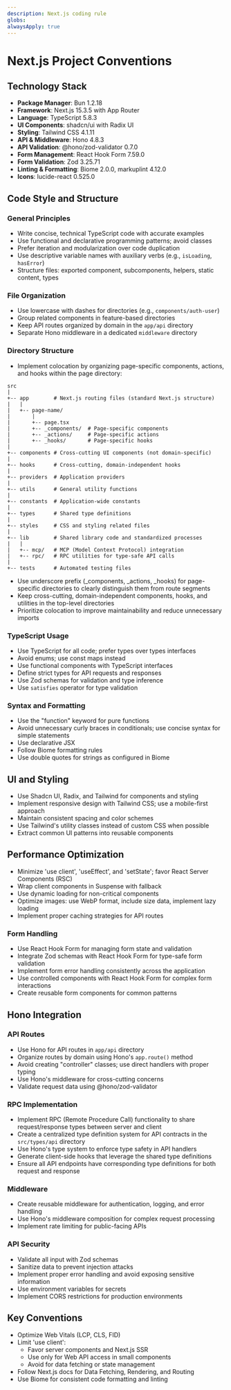 ```yaml
---
description: Next.js coding rule
globs: 
alwaysApply: true
---
```


# Next.js Project Conventions

## Technology Stack
- **Package Manager**: Bun 1.2.18
- **Framework**: Next.js 15.3.5 with App Router
- **Language**: TypeScript 5.8.3
- **UI Components**: shadcn/ui with Radix UI
- **Styling**: Tailwind CSS 4.1.11
- **API & Middleware**: Hono 4.8.3
- **API Validation**: @hono/zod-validator 0.7.0
- **Form Management**: React Hook Form 7.59.0
- **Form Validation**: Zod 3.25.71
- **Linting & Formatting**: Biome 2.0.0, markuplint 4.12.0
- **Icons**: lucide-react 0.525.0

## Code Style and Structure

### General Principles
- Write concise, technical TypeScript code with accurate examples
- Use functional and declarative programming patterns; avoid classes
- Prefer iteration and modularization over code duplication
- Use descriptive variable names with auxiliary verbs (e.g., `isLoading`, `hasError`)
- Structure files: exported component, subcomponents, helpers, static content, types

### File Organization
- Use lowercase with dashes for directories (e.g., `components/auth-user`)
- Group related components in feature-based directories
- Keep API routes organized by domain in the `app/api` directory
- Separate Hono middleware in a dedicated `middleware` directory

### Directory Structure
- Implement colocation by organizing page-specific components, actions, and hooks within the page directory:

```
src
|
+-- app        # Next.js routing files (standard Next.js structure)
|   |
|   +-- page-name/
|       |
|       +-- page.tsx
|       +-- _components/  # Page-specific components
|       +-- _actions/     # Page-specific actions
|       +-- _hooks/       # Page-specific hooks
|
+-- components # Cross-cutting UI components (not domain-specific)
|
+-- hooks      # Cross-cutting, domain-independent hooks
|
+-- providers  # Application providers
|
+-- utils      # General utility functions
|
+-- constants  # Application-wide constants
|
+-- types      # Shared type definitions
|
+-- styles     # CSS and styling related files
|
+-- lib        # Shared library code and standardized processes
|   |
|   +-- mcp/   # MCP (Model Context Protocol) integration
|   +-- rpc/   # RPC utilities for type-safe API calls
|
+-- tests      # Automated testing files
```

- Use underscore prefix (_components, _actions, _hooks) for page-specific directories to clearly distinguish them from route segments
- Keep cross-cutting, domain-independent components, hooks, and utilities in the top-level directories
- Prioritize colocation to improve maintainability and reduce unnecessary imports

### TypeScript Usage
- Use TypeScript for all code; prefer types over types interfaces
- Avoid enums; use const maps instead
- Use functional components with TypeScript interfaces
- Define strict types for API requests and responses
- Use Zod schemas for validation and type inference
- Use `satisfies` operator for type validation

### Syntax and Formatting
- Use the "function" keyword for pure functions
- Avoid unnecessary curly braces in conditionals; use concise syntax for simple statements
- Use declarative JSX
- Follow Biome formatting rules
- Use double quotes for strings as configured in Biome

## UI and Styling
- Use Shadcn UI, Radix, and Tailwind for components and styling
- Implement responsive design with Tailwind CSS; use a mobile-first approach
- Maintain consistent spacing and color schemes
- Use Tailwind's utility classes instead of custom CSS when possible
- Extract common UI patterns into reusable components

## Performance Optimization
- Minimize 'use client', 'useEffect', and 'setState'; favor React Server Components (RSC)
- Wrap client components in Suspense with fallback
- Use dynamic loading for non-critical components
- Optimize images: use WebP format, include size data, implement lazy loading
- Implement proper caching strategies for API routes

### Form Handling
- Use React Hook Form for managing form state and validation
- Integrate Zod schemas with React Hook Form for type-safe form validation
- Implement form error handling consistently across the application
- Use controlled components with React Hook Form for complex form interactions
- Create reusable form components for common patterns

## Hono Integration

### API Routes
- Use Hono for API routes in `app/api` directory
- Organize routes by domain using Hono's `app.route()` method
- Avoid creating "controller" classes; use direct handlers with proper typing
- Use Hono's middleware for cross-cutting concerns
- Validate request data using @hono/zod-validator

### RPC Implementation
- Implement RPC (Remote Procedure Call) functionality to share request/response types between server and client
- Create a centralized type definition system for API contracts in the `src/types/api` directory
- Use Hono's type system to enforce type safety in API handlers
- Generate client-side hooks that leverage the shared type definitions
- Ensure all API endpoints have corresponding type definitions for both request and response

### Middleware
- Create reusable middleware for authentication, logging, and error handling
- Use Hono's middleware composition for complex request processing
- Implement rate limiting for public-facing APIs

### API Security
- Validate all input with Zod schemas
- Sanitize data to prevent injection attacks
- Implement proper error handling and avoid exposing sensitive information
- Use environment variables for secrets
- Implement CORS restrictions for production environments

## Key Conventions
- Optimize Web Vitals (LCP, CLS, FID)
- Limit 'use client':
  - Favor server components and Next.js SSR
  - Use only for Web API access in small components
  - Avoid for data fetching or state management
- Follow Next.js docs for Data Fetching, Rendering, and Routing
- Use Biome for consistent code formatting and linting
